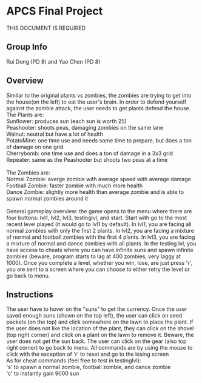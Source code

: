 # APCS Final Project
THIS DOCUMENT IS REQUIRED
## Group Info
Rui Dong (PD 8) and Yao Chen (PD 8)
## Overview
Similar to the original plants vs zombies, the zombies are trying to get into the house(on the left) to eat the user's brain. In order to defend yourself against the zombie attack, the user needs to get plants defend the house.<br>
The Plants are:<br>
Sunflower: produces sun (each sun is worth 25)<br>
Peashooter: shoots peas, damaging zombies on the same lane<br>
Walnut: neutral but have a lot of health<br>
PotatoMine: one time use and needs some time to prepare, but does a ton of damage on one grid<br>
Cherrybomb: one time use and does a ton of damage in a 3x3 grid<br>
Repeater: same as the Peashooter but shoots two peas at a time<br>
<br>
The Zombies are:<br>
Normal Zombie: averge zombie with average speed with average damage<br>
Football Zombie: faster zombie with much more health<br>
Dance Zombie: slightly more health than average zombie and is able to spawn normal zombies around it <br>
<br>
General gameplay overview: the game opens to the menu where there are four buttons: lvl1, lvl2, lvl3, testinglvl, and start. Start with go to the most recent level played (it would go to lvl1 by default). In lvl1, you are facing all normal zombies with only the first 2 plants. In lvl2, you are facing a mixture of normal and football zombies with the first 4 plants. In lvl3, you are facing a mixture of normal and dance zombies with all plants. In the testing lvl, you have access to cheats where you can have infinite suns and spawn infinite zombies (beware, program starts to lag at 400 zombies, very laggy at 1000). Once you complete a level, whether you win, lose, are just press 'r', you are sent to a screen where you can choose to either retry the level or go back to menu.
## Instructions
The user have to hover on the "suns" to get the currency. Once the user saved enough suns (shown on the top left), the user can click on seed packets (on the top) and click somewhere on the lawn to place the plant. If the user does not like the location of the plant, they can click on the shovel (top right corner) and click on a plant on the lawn to remove it. Beware, the user does not get the sun back. The user can click on the gear (also top right corner) to go back to menu. All commands are by using the mouse to click with the exception of 'r' to reset and go to the losing screen <br>
As for cheat commands (feel free to test in testinglvl): <br>
's' to spawn a normal zombie, football zombie, and dance zombie <br>
'c' to instantly gain 9000 sun
